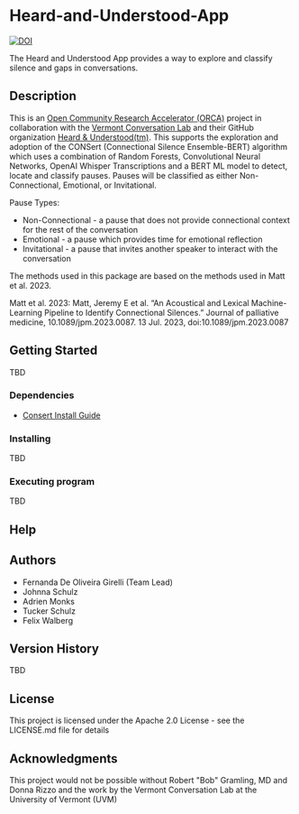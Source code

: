 # Heard-and-Understood-App

[![DOI](https://zenodo.org/badge/851837059.svg)](https://doi.org/10.5281/zenodo.14649131)

The Heard and Understood App provides a way to explore and classify silence and gaps in conversations.

## Description
This is an [Open Community Research Accelerator (ORCA)](https://verso.w3.uvm.edu/orca/) project in collaboration with the [Vermont Conversation Lab](https://vermontconversationlab.com/) and their GitHub organization [Heard & Understood(tm)](https://github.com/heard-and-understood). This supports the exploration and adoption of the CONSert (Connectional Silence Ensemble-BERT) algorithm which uses a combination of Random Forests, Convolutional Neural Networks, OpenAI Whisper Transcriptions and a BERT ML model to detect, locate and classify pauses. Pauses will be classified as either Non-Connectional, Emotional, or Invitational.

Pause Types:

* Non-Connectional - a pause that does not provide connectional context for the rest of the conversation
* Emotional - a pause which provides time for emotional reflection
* Invitational - a pause that invites another speaker to interact with the conversation

The methods used in this package are based on the methods used in Matt et al. 2023.

Matt et al. 2023: Matt, Jeremy E et al. “An Acoustical and Lexical Machine-Learning Pipeline to Identify Connectional Silences.” Journal of palliative medicine, 10.1089/jpm.2023.0087. 13 Jul. 2023, doi:10.1089/jpm.2023.0087

## Getting Started
TBD

### Dependencies

- [Consert Install Guide](flaskApp/consert/CONSERT_INSTALLATION.md)

### Installing

TBD

### Executing program

TBD
## Help

## Authors

* Fernanda De Oliveira Girelli (Team Lead)
* Johnna  Schulz
* Adrien Monks
* Tucker  Schulz 
* Felix Walberg 

## Version History

TBD

## License

This project is licensed under the Apache 2.0 License - see the LICENSE.md file for details

## Acknowledgments
This project would not be possible without Robert "Bob" Gramling, MD and Donna Rizzo and the work by the Vermont Conversation Lab at the University of Vermont (UVM)
